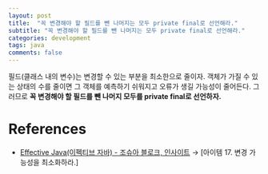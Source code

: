 ```yaml
---
layout: post
title:  "꼭 변경해야 할 필드를 뺀 나머지는 모두 private final로 선언해라."
subtitle: "꼭 변경해야 할 필드를 뺀 나머지는 모두 private final로 선언해라."
categories: development
tags: java
comments: false
---
```


필드(클래스 내의 변수)는 변경할 수 있는 부분을 최소한으로 줄이자. 객체가 가질 수 있는 상태의 수를 줄이면 그 객체를 예측하기 쉬워지고 오류가 생길 가능성이 줄어든다. 그러므로 **꼭 변경해야 할 필드를 뺀 나머지 모두를 private final로 선언하자.**

# References

- [Effective Java(이펙티브 자바) - 조슈아 블로크, 인사이트](http://www.kyobobook.co.kr/product/detailViewKor.laf?ejkGb=KOR&mallGb=KOR&barcode=9788966262281&orderClick=LEa&Kc=) → [아이템 17. 변경 가능성을 최소화하라.]